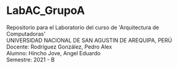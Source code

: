 # LabAC_GrupoA

Repositorio para el Laboratorio del curso de 'Arquitectura de Computadoras'  
UNIVERSIDAD NACIONAL DE SAN AGUSTIN DE AREQUIPA, PERÚ  
Docente: Rodríguez González, Pedro Alex  
Alumno: Hincho Jove, Angel Eduardo  
Semestre: 2021 - B  
